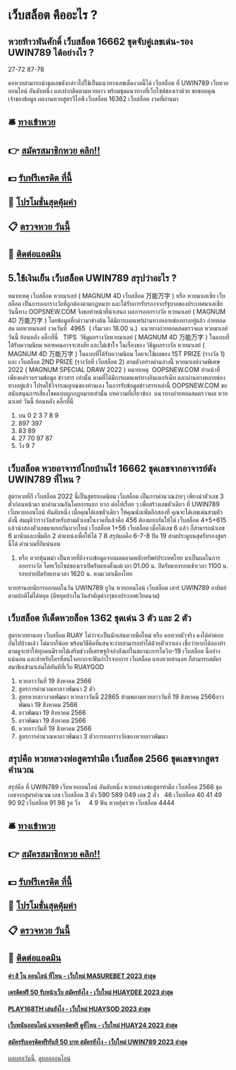 # เว็บสล็อต คืออะไร ?
## หวยท้าวพันศักดิ์ เว็บสล็อต 16662 ชุดจับคู่เลขเด่น-รอง UWIN789 ได้อย่างไร ?
27-72
87-78

คอหวยสามารถนำชุดเลขดังกล่าวไปใช้เป็นแนวทางเลขเด็ดงวดนี้ได้ เว็บสล็อต ที่ UWIN789 เว็บหวยออนไลน์ อันดับหนึ่ง และฝากติดตามหวยลาว พร้อมชุดแนวทางที่เว็บไซต์ของเราด้วย
ขอขอบคุณเจ้าของข้อมูล
ผลงานหวยสูตรวีไอพี เว็บสล็อต 16362 เว็บสล็อต งวดที่ผ่านมา

## 🛎 [ทางเข้าหวย](https://bit.ly/3BG5bNw)
## 👉 [สมัครสมาชิกหวย คลิก!!](https://bit.ly/3BG5bNw)
## 💵 [รับฟรีเครดิต ที่นี้](https://bit.ly/3C3mvgS)
## 👑 [โปรโมชั่นสุดคุ้มค่า](https://bit.ly/3C3mvgS)
## 📋 [ตรวจหวย วันนี้](https://bit.ly/3C3mvgS)
## 📱 [ติดต่อแอดมิน](https://bit.ly/3C3mvgS)

## 5.ใช้เงินเย็น เว็บสล็อต UWIN789 สรุปว่าอะไร ?
หมายเหตุ เว็บสล็อต หวยมาเลย์ ( MAGNUM 4D เว็บสล็อต 万能万字 ) หรือ หวยมาเลเซีย เว็บสล็อต เป็นการออกรางวัลที่ถูกต้องตามกฎหมาย และได้รับการรับรองจากรัฐบาลของประเทศมาเลเชีย
วันนี้ทาง OOPSNEW.COM จึงขอทำหน้าที่นำเสนอ ผลการออกรางวัล หวยมาเลย์ ( MAGNUM 4D 万能万字 ) โดยข้อมูลที่กล่าวมาข่างต้น ได้มีการเผยแพร่ผ่านทางหลายช่องทางอยู่แล้ว
ถ่ายทอดสด ผลหวยมาเลย์ งวดวันที่  4965  ( เริ่มเวลา 18.00 น.)
 แนวทางถ่ายทอดสดตรวจผล หวยมาเลย์ วันนี้ ย้อนหลัง คลิ๊กที่นี่  
TIPS  วิธีดูผลรางวัลหวยมาเลย์ ( MAGNUM 4D 万能万字 ) ในแบบที่ได้รับความนิยม
หลายคนอาจจะสงสัย และไม่เข้าใจ ในเรื่องของ วิธีดูผลรางวัล หวยมาเลย์ ( MAGNUM 4D 万能万字 ) ในแบบที่ได้รับความนิยม โดยจะใช้ผลของ 1ST PRIZE (รางวัล 1) และ เว็บสล็อต 2ND PRIZE (รางวัลที่ เว็บสล็อต 2) ตามตัวอย่างด่านล่างนี้
หวยมาเลย์งวดพิเศษ 2022 ( MAGNUM SPECIAL DRAW 2022 )
หมายเหตุ  OOPSNEW.COM ทำหน้าที่เพียงแค่รวบรวมข้อมูล ข่าวสาร เท่านั้น ตามที่ได้มีการเผยแพร่ทางอินเตอร์เน็ท และผ่านทางหลายช่องทางอยู่แล้ว โปรดใช้วิจารณญาณของท่านเอง ในการรับข้อมูลข่าวสารเหล่านี้ OOPSNEW.COM ขอสนับสนุนการเสี่ยงโชคแบบถูกกฎหมายเท่านั้น
บทความที่เกี่ยวข้อง
 แนวทางถ่ายทอดสดตรวจผล หวยมาเลย์ วันนี้ ย้อนหลัง คลิ๊กที่นี่  
1. บน 0 2 3 7 8 9
2. 897 397
3. 83 89
4. 27 70 97 87
5. วิ่ง 9 7

## เว็บสล็อต หวยอาจารย์โกยบ้านไร่ 16662 ชุดเลขจากอาจารย์ดัง UWIN789 ที่ไหน ?
สูตรหวยยี่กี เว็บสล็อต 2022 นี้เป็นสูตรยอดนิยม เว็บสล็อต เป็นการคำนวณง่ายๆ เพียงนำตัวเลข 3 ตัวก่อนหน้ามา มาคำนวณกันโดยการแยก บวก ต่อไปเรื่อย ๆ เพื่อสร้างเลขตัวเดียว ที่ UWIN789 เว็บหวยออนไลน์ อันดับหนึ่ง เมื่อคุณได้เลขตัวเดียว ให้คุณนับเพิ่มอีกสองที่ คุณจะได้เลขเด่นสามตัวดังนี้
สมมุติว่ารางวัลสำหรับสามตัวเลขในงวดที่แล้วคือ 456 ต้องแยกกันให้ได้ เว็บสล็อต 4+5+615 แล้วนำสองตัวเลขมาแยกกันบวกใหม่ เว็บสล็อต 1+56 เว็บสล็อต เมื่อได้เลข 6 แล้ว ก็สามารถนำเลข 6 มานับและเพิ่มอีก 2 ตำแหน่งเพื่อให้ได้ 7 8 สรุปผลคือ 6-7-8 ปัด 19 สามประตูบนสุดรับรองสูตรนี้ได้ คำนวณยี่กีแน่นอน
1. หรือ หวยหุ้นพม่า เป็นหวยที่อิงจากข้อมูลจากผลตลาดหลักทรัพย์ประเทศไทย มาเป็นผลในการออกรางวัล โดยเว็บไซต์ของเราเปิดรับแทงตั้งแต่เวลา 01.00 น. ปิดรับแทงรอบเช้าเวลา 1100 น. รอบบ่ายปิดรับแทงเวลา 1620 น. ตามเวลาเมืองไทย

หวยฮานอยมีการออกผลในวัน UWIN789 ยูวิน หวยออนไลน์ เว็บสล็อต เสาร์ UWIN789 อาทิตย์ ตามปกติไม่ได้หยุด (มีหยุดบ้างในวันสำคัญต่างๆของประเทศเวียดนาม)

## เว็บสล็อต ทีเด็ดหวยล็อค 1362 ชุดเด่น 3 ตัว และ 2 ตัว
สูตรหวยฮานอย เว็บสล็อต RUAY ไม่ว่าจะเป็นนักเล่นหวยมือใหม่ หรือ คอหวยตัวจริง คงได้คำตอบกันไปบ้างแล้ว ไม่มากก็น้อย พร้อมวิธีคิดที่แสนจะง่ายสามารถทำได้ด้วยตัวเราเอง เชื่อว่าหากได้ลองทำตามดูจะทำให้ทุกคนมีรายได้เสริมช่วงที่เศรษฐกิจกำลังแย่ในสถานะการโควิท-19 เว็บสล็อต นี้อย่างแน่นอน และสำหรับใครที่สนใจอยากจะฟันกำไรจากการ เว็บสล็อต แทงหวยฮานอย ก็สามารถสมัครสมาชิกเข้ามาเล่นได้ทันทีที่เว็บ RUAYGOD
1. หวยลาววันที่ 19 สิงหาคม 2566
2. สูตรการคำนวณหาลาวพัฒนา 2 ตัว
3. สูตรหวยลาวงวดพัฒนา หวยลาววันนี้ 22865 ห้ามพลาดหวยลาววันที่ 19 สิงหาคม 2566ลาวพัฒนา 19 สิงหาคม 2566
4. ลาวพัฒนา 19 สิงหาคม 2566
5. ลาวพัฒนา 19 สิงหาคม 2566
6. หวยลาววันที่ 19 สิงหาคม 2566
7. สูตรการคำนวณหาลาวพัฒนา 3 ตัวการออกรางวัลของหวยลาวพัฒนา

## สรุปคือ หวยหลวงพ่อสูตรทำมือ เว็บสล็อต 2566 ชุดเลขจากสูตรคำนวณ
สรุปคือ ที่ UWIN789 เว็บหวยออนไลน์ อันดับหนึ่ง หวยหลวงพ่อสูตรทำมือ เว็บสล็อต 2566 ชุดเลขจากสูตรคำนวณ เลข เว็บสล็อต 3 ตัว 590 589 049
เลข 2 ตัว   46 เว็บสล็อต 40 41 49 90 92 เว็บสล็อต 91 98
รูด วิ่ง     4 9
ฟัน หวยลุ้นรวย เว็บสล็อต 4444

## 🛎 [ทางเข้าหวย](https://bit.ly/3BG5bNw)
## 👉 [สมัครสมาชิกหวย คลิก!!](https://bit.ly/3BG5bNw)
## 💵 [รับฟรีเครดิต ที่นี้](https://bit.ly/3C3mvgS)
## 👑 [โปรโมชั่นสุดคุ้มค่า](https://bit.ly/3C3mvgS)
## 📋 [ตรวจหวย วันนี้](https://bit.ly/3C3mvgS)
## 📱 [ติดต่อแอดมิน](https://bit.ly/3C3mvgS)

#### [ค่า สิ โน ออนไลน์ ที่ไหน - เว็บใหม่ MASUREBET 2023 ล่าสุด](https://atom.io/themes/ค่า%20สิ%20โน%20ออนไลน์%20ที่ไหน%20-%20เว็บใหม่%20masurebet%202023%20ล่าสุด)
#### [เครดิตฟรี 50 รับหน้าเว็บ สมัครยังไง - เว็บใหม่ HUAYDEE 2023 ล่าสุด](https://atom.io/themes/เครดิตฟรี%2050%20รับหน้าเว็บ%20สมัครยังไง%20-%20เว็บใหม่%20huaydee%202023%20ล่าสุด)
#### [PLAY168TH เล่นยังไง - เว็บใหม่ HUAYSOD 2023 ล่าสุด](https://atom.io/themes/play168th%20เล่นยังไง%20-%20เว็บใหม่%20huaysod%202023%20ล่าสุด)
#### [เว็บพนันออนไลน์ แจกเครดิตฟรี ดูที่ไหน - เว็บใหม่ HUAY24 2023 ล่าสุด](https://atom.io/themes/เว็บพนันออนไลน์%20แจกเครดิตฟรี%20ดูที่ไหน%20-%20เว็บใหม่%20huay24%202023%20ล่าสุด)
#### [สมัครรับเครดิตฟรีทันที 50 บาท สมัครยังไง - เว็บใหม่ UWIN789 2023 ล่าสุด](https://atom.io/themes/สมัครรับเครดิตฟรีทันที%2050%20บาท%20สมัครยังไง%20-%20เว็บใหม่%20uwin789%202023%20ล่าสุด)

[ผลบอลวันนี้](https://siamsport.tv "ผลบอลวันนี้"), [ดูบอลออนไลน์](https://siamsport.tv/ดูบอลสด "ดูบอลออนไลน์")